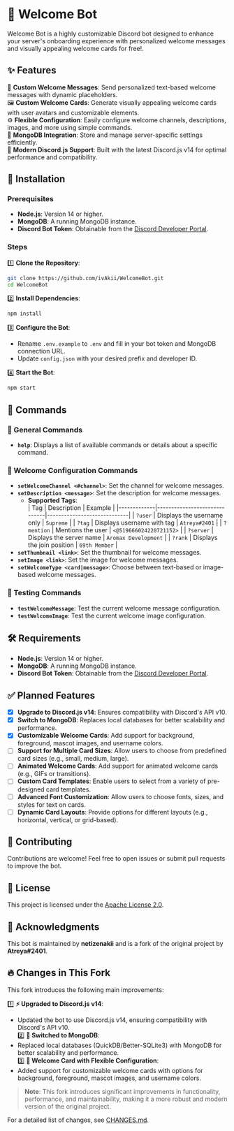 # 🎉 Welcome Bot

Welcome Bot is a highly customizable Discord bot designed to enhance your server's onboarding experience with personalized welcome messages and visually appealing welcome cards for free!.

## ✨ Features

🌟 **Custom Welcome Messages**: Send personalized text-based welcome messages with dynamic placeholders.  
🖼️ **Custom Welcome Cards**: Generate visually appealing welcome cards with user avatars and customizable elements.  
⚙️ **Flexible Configuration**: Easily configure welcome channels, descriptions, images, and more using simple commands.  
💾 **MongoDB Integration**: Store and manage server-specific settings efficiently.  
🚀 **Modern Discord.js Support**: Built with the latest Discord.js v14 for optimal performance and compatibility.

## 🚀 Installation

### Prerequisites

- **Node.js**: Version 14 or higher.  
- **MongoDB**: A running MongoDB instance.  
- **Discord Bot Token**: Obtainable from the [Discord Developer Portal](https://discord.com/developers/applications).

### Steps

1️⃣ **Clone the Repository**:  
   ```bash
   git clone https://github.com/ivAkii/WelcomeBot.git
   cd WelcomeBot
   ```

2️⃣ **Install Dependencies**:  
   ```bash
   npm install
   ```

3️⃣ **Configure the Bot**:  
   - Rename `.env.example` to `.env` and fill in your bot token and MongoDB connection URL.  
   - Update `config.json` with your desired prefix and developer ID.

4️⃣ **Start the Bot**:  
   ```bash
   npm start
   ```

## 📜 Commands

### 🔧 General Commands

- **`help`**: Displays a list of available commands or details about a specific command.

### 🎨 Welcome Configuration Commands

- **`setWelcomeChannel <#channel>`**: Set the channel for welcome messages.  
- **`setDescription <message>`**: Set the description for welcome messages.  
  - **Supported Tags**:  
    | Tag         | Description                  | Example                     |
    |-------------|------------------------------|-----------------------------|
    | `?user`     | Displays the username only   | `Supreme`                   |
    | `?tag`      | Displays username with tag   | `Atreya#2401`               |
    | `?mention`  | Mentions the user            | `<@519666024220721152>`     |
    | `?server`   | Displays the server name     | `Aromax Development`        |
    | `?rank`     | Displays the join position   | `69th Member`               |
- **`setThumbnail <link>`**: Set the thumbnail for welcome messages.  
- **`setImage <link>`**: Set the image for welcome messages.  
- **`setWelcomeType <card|message>`**: Choose between text-based or image-based welcome messages.

### 🧪 Testing Commands

- **`testWelcomeMessage`**: Test the current welcome message configuration.  
- **`testWelcomeImage`**: Test the current welcome image configuration.

## 🛠️ Requirements

- **Node.js**: Version 14 or higher.  
- **MongoDB**: A running MongoDB instance.  
- **Discord Bot Token**: Obtainable from the [Discord Developer Portal](https://discord.com/developers/applications).

## ✅ Planned Features

- [x] **Upgrade to Discord.js v14**: Ensures compatibility with Discord's API v10.  
- [x] **Switch to MongoDB**: Replaces local databases for better scalability and performance.  
- [x] **Customizable Welcome Cards**: Add support for background, foreground, mascot images, and username colors.  
- [ ] **Support for Multiple Card Sizes**: Allow users to choose from predefined card sizes (e.g., small, medium, large).  
- [ ] **Animated Welcome Cards**: Add support for animated welcome cards (e.g., GIFs or transitions).  
- [ ] **Custom Card Templates**: Enable users to select from a variety of pre-designed card templates.  
- [ ] **Advanced Font Customization**: Allow users to choose fonts, sizes, and styles for text on cards.  
- [ ] **Dynamic Card Layouts**: Provide options for different layouts (e.g., horizontal, vertical, or grid-based).  

## 🤝 Contributing

Contributions are welcome! Feel free to open issues or submit pull requests to improve the bot.

## 📜 License

This project is licensed under the [Apache License 2.0](LICENSE).

## 🙌 Acknowledgments

This bot is maintained by **netizenakii** and is a fork of the original project by **Atreya#2401**.

## 🔥 Changes in This Fork

This fork introduces the following main improvements:

1️⃣ **⚡ Upgraded to Discord.js v14**:  
   - Updated the bot to use Discord.js v14, ensuring compatibility with Discord's API v10.  
2️⃣ **💾 Switched to MongoDB**:  
   - Replaced local databases (QuickDB/Better-SQLite3) with MongoDB for better scalability and performance.  
3️⃣ **🎨 Welcome Card with Flexible Configuration**:  
   - Added support for customizable welcome cards with options for background, foreground, mascot images, and username colors.

> **Note**: This fork introduces significant improvements in functionality, performance, and maintainability, making it a more robust and modern version of the original project.

For a detailed list of changes, see [CHANGES.md](CHANGES.md).
